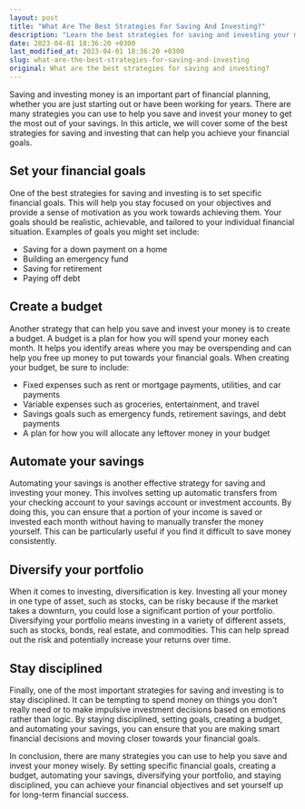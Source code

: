 ```yaml
---
layout: post
title: "What Are The Best Strategies For Saving And Investing?"
description: "Learn the best strategies for saving and investing your money wisely, from setting goals to diversifying your portfolio."
date: 2023-04-01 18:36:20 +0300
last_modified_at: 2023-04-01 18:36:20 +0300
slug: what-are-the-best-strategies-for-saving-and-investing
original: What are the best strategies for saving and investing?
---
```

Saving and investing money is an important part of financial planning, whether you are just starting out or have been working for years. There are many strategies you can use to help you save and invest your money to get the most out of your savings. In this article, we will cover some of the best strategies for saving and investing that can help you achieve your financial goals.

## Set your financial goals

One of the best strategies for saving and investing is to set specific financial goals. This will help you stay focused on your objectives and provide a sense of motivation as you work towards achieving them. Your goals should be realistic, achievable, and tailored to your individual financial situation. Examples of goals you might set include:

- Saving for a down payment on a home
- Building an emergency fund
- Saving for retirement
- Paying off debt

## Create a budget

Another strategy that can help you save and invest your money is to create a budget. A budget is a plan for how you will spend your money each month. It helps you identify areas where you may be overspending and can help you free up money to put towards your financial goals. When creating your budget, be sure to include:

- Fixed expenses such as rent or mortgage payments, utilities, and car payments
- Variable expenses such as groceries, entertainment, and travel
- Savings goals such as emergency funds, retirement savings, and debt payments
- A plan for how you will allocate any leftover money in your budget

## Automate your savings

Automating your savings is another effective strategy for saving and investing your money. This involves setting up automatic transfers from your checking account to your savings account or investment accounts. By doing this, you can ensure that a portion of your income is saved or invested each month without having to manually transfer the money yourself. This can be particularly useful if you find it difficult to save money consistently.

## Diversify your portfolio

When it comes to investing, diversification is key. Investing all your money in one type of asset, such as stocks, can be risky because if the market takes a downturn, you could lose a significant portion of your portfolio. Diversifying your portfolio means investing in a variety of different assets, such as stocks, bonds, real estate, and commodities. This can help spread out the risk and potentially increase your returns over time.

## Stay disciplined

Finally, one of the most important strategies for saving and investing is to stay disciplined. It can be tempting to spend money on things you don't really need or to make impulsive investment decisions based on emotions rather than logic. By staying disciplined, setting goals, creating a budget, and automating your savings, you can ensure that you are making smart financial decisions and moving closer towards your financial goals.

In conclusion, there are many strategies you can use to help you save and invest your money wisely. By setting specific financial goals, creating a budget, automating your savings, diversifying your portfolio, and staying disciplined, you can achieve your financial objectives and set yourself up for long-term financial success.